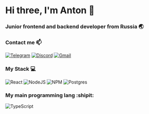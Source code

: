 <h1>Hi three, I'm Anton 👋</h1>

<h3>Junior frontend and backend developer from Russia 🌏</h2>

<h3>Contact me 📫</h3>

[![Telegram](https://img.shields.io/badge/Telegram-2CA5E0?style=for-the-badge&logo=telegram&logoColor=white)](https://t.me/dev_vensloy)
[![Discord](https://img.shields.io/badge/Discord-%235865F2.svg?style=for-the-badge&logo=discord&logoColor=white)](https://discord.gg/7vmsX2rW)
[![Gmail](https://img.shields.io/badge/Gmail-D14836?style=for-the-badge&logo=gmail&logoColor=white)](komogorcevanton10@gmail.com)

<h3>My Stack 💻</h3>

![React](https://img.shields.io/badge/react-%2320232a.svg?style=for-the-badge&logo=react&logoColor=%2361DAFB)
![NodeJS](https://img.shields.io/badge/node.js-6DA55F?style=for-the-badge&logo=node.js&logoColor=white)
![NPM](https://img.shields.io/badge/NPM-%23CB3837.svg?style=for-the-badge&logo=npm&logoColor=white)
![Postgres](https://img.shields.io/badge/postgres-%23316192.svg?style=for-the-badge&logo=postgresql&logoColor=white)

<h3>My main programming lang :shipit:</h3>

![TypeScript](https://img.shields.io/badge/typescript-%23007ACC.svg?style=for-the-badge&logo=typescript&logoColor=white)
